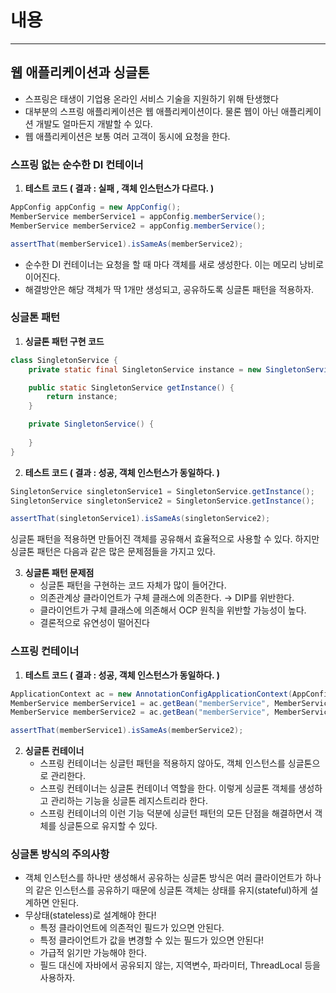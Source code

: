 # 내용

---

## 웹 애플리케이션과 싱글톤

- 스프링은 태생이 기업용 온라인 서비스 기술을 지원하기 위해 탄생했다
- 대부분의 스프링 애플리케이션은 웹 애플리케이션이다. 물론 웹이 아닌 애플리케이션 개발도 얼마든지 개발할 수 있다.
- 웹 애플리케이션은 보통 여러 고객이 동시에 요청을 한다.

### 스프링 없는 순수한 DI 컨테이너

1. **테스트 코드 ( 결과 : 실패 , 객체 인스턴스가 다르다. )**

```java
AppConfig appConfig = new AppConfig();
MemberService memberService1 = appConfig.memberService();
MemberService memberService2 = appConfig.memberService();

assertThat(memberService1).isSameAs(memberService2);
```

- 순수한 DI 컨테이너는 요청을 할 때 마다 객체를 새로 생성한다. 이는 메모리 낭비로 이어진다.
- 해결방안은 해당 객체가 딱 1개만 생성되고, 공유하도록 싱글톤 패턴을 적용하자.

### 싱글톤 패턴

1. **싱글톤 패턴 구현 코드**

```java
class SingletonService {
    private static final SingletonService instance = new SingletonService();

    public static SingletonService getInstance() {
        return instance;
    }

    private SingletonService() { 
        
    }
}
```

2. **테스트 코드 ( 결과 : 성공, 객체 인스턴스가 동일하다. )**

```java
SingletonService singletonService1 = SingletonService.getInstance();
SingletonService singletonService2 = SingletonService.getInstance();

assertThat(singletonService1).isSameAs(singletonService2);
```

싱글톤 패턴을 적용하면 만들어진 객체를 공유해서 효율적으로 사용할 수 있다. 하지만 싱글톤 패턴은 다음과 같은 많은 문제점들을 가지고 있다.

3. **싱글톤 패턴 문제점**
    - 싱글톤 패턴을 구현하는 코드 자체가 많이 들어간다.
    - 의존관계상 클라이언트가 구체 클래스에 의존한다. → DIP를 위반한다.
    - 클라이언트가 구체 클래스에 의존해서 OCP 원칙을 위반할 가능성이 높다.
    - 결론적으로 유연성이 떨어진다


### 스프링 컨테이너

1. **테스트 코드 ( 결과 : 성공, 객체 인스턴스가 동일하다. )**

```java
ApplicationContext ac = new AnnotationConfigApplicationContext(AppConfig.class);
MemberService memberService1 = ac.getBean("memberService", MemberService.class);
MemberService memberService2 = ac.getBean("memberService", MemberService.class);

assertThat(memberService1).isSameAs(memberService2);
```

2. **싱글톤 컨테이너**
    - 스프링 컨테이너는 싱글턴 패턴을 적용하지 않아도, 객체 인스턴스를 싱글톤으로 관리한다.
    - 스프링 컨테이너는 싱글톤 컨테이너 역할을 한다. 이렇게 싱글톤 객체를 생성하고 관리하는 기능을 싱글톤 레지스트리라 한다.
    - 스프링 컨테이너의 이런 기능 덕분에 싱글턴 패턴의 모든 단점을 해결하면서 객체를 싱글톤으로 유지할 수 있다.


### 싱글톤 방식의 주의사항

- 객체 인스턴스를 하나만 생성해서 공유하는 싱글톤 방식은 여러 클라이언트가 하나의 같은 인스턴스를 공유하기 때문에 싱글톤 객체는 상태를 유지(stateful)하게 설계하면 안된다.
- 무상태(stateless)로 설계해야 한다!
    - 특정 클라이언트에 의존적인 필드가 있으면 안된다.
    - 특정 클라이언트가 값을 변경할 수 있는 필드가 있으면 안된다!
    - 가급적 읽기만 가능해야 한다.
    - 필드 대신에 자바에서 공유되지 않는, 지역변수, 파라미터, ThreadLocal 등을 사용하자.
